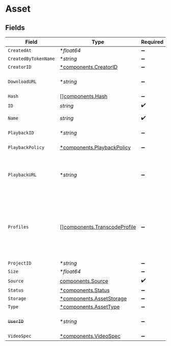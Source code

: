 # Asset


## Fields

| Field                                                                                                                                                                                                                                                                                                                                        | Type                                                                                                                                                                                                                                                                                                                                         | Required                                                                                                                                                                                                                                                                                                                                     | Description                                                                                                                                                                                                                                                                                                                                  | Example                                                                                                                                                                                                                                                                                                                                      |
| -------------------------------------------------------------------------------------------------------------------------------------------------------------------------------------------------------------------------------------------------------------------------------------------------------------------------------------------- | -------------------------------------------------------------------------------------------------------------------------------------------------------------------------------------------------------------------------------------------------------------------------------------------------------------------------------------------- | -------------------------------------------------------------------------------------------------------------------------------------------------------------------------------------------------------------------------------------------------------------------------------------------------------------------------------------------- | -------------------------------------------------------------------------------------------------------------------------------------------------------------------------------------------------------------------------------------------------------------------------------------------------------------------------------------------- | -------------------------------------------------------------------------------------------------------------------------------------------------------------------------------------------------------------------------------------------------------------------------------------------------------------------------------------------- |
| `CreatedAt`                                                                                                                                                                                                                                                                                                                                  | **float64*                                                                                                                                                                                                                                                                                                                                   | :heavy_minus_sign:                                                                                                                                                                                                                                                                                                                           | Timestamp (in milliseconds) at which asset was created                                                                                                                                                                                                                                                                                       | 1587667174725                                                                                                                                                                                                                                                                                                                                |
| `CreatedByTokenName`                                                                                                                                                                                                                                                                                                                         | **string*                                                                                                                                                                                                                                                                                                                                    | :heavy_minus_sign:                                                                                                                                                                                                                                                                                                                           | Name of the token used to create this object                                                                                                                                                                                                                                                                                                 |                                                                                                                                                                                                                                                                                                                                              |
| `CreatorID`                                                                                                                                                                                                                                                                                                                                  | [*components.CreatorID](../../models/components/creatorid.md)                                                                                                                                                                                                                                                                                | :heavy_minus_sign:                                                                                                                                                                                                                                                                                                                           | N/A                                                                                                                                                                                                                                                                                                                                          |                                                                                                                                                                                                                                                                                                                                              |
| `DownloadURL`                                                                                                                                                                                                                                                                                                                                | **string*                                                                                                                                                                                                                                                                                                                                    | :heavy_minus_sign:                                                                                                                                                                                                                                                                                                                           | The URL to directly download the asset, e.g. `https://livepeercdn.com/asset/eawrrk06ts2d0mzb/video`. It is not recommended to use this for playback.                                                                                                                                                                                         | https://livepeercdn.com/asset/eaw4nk06ts2d0mzb/video                                                                                                                                                                                                                                                                                         |
| `Hash`                                                                                                                                                                                                                                                                                                                                       | [][components.Hash](../../models/components/hash.md)                                                                                                                                                                                                                                                                                         | :heavy_minus_sign:                                                                                                                                                                                                                                                                                                                           | Hash of the asset                                                                                                                                                                                                                                                                                                                            |                                                                                                                                                                                                                                                                                                                                              |
| `ID`                                                                                                                                                                                                                                                                                                                                         | *string*                                                                                                                                                                                                                                                                                                                                     | :heavy_check_mark:                                                                                                                                                                                                                                                                                                                           | N/A                                                                                                                                                                                                                                                                                                                                          | 09F8B46C-61A0-4254-9875-F71F4C605BC7                                                                                                                                                                                                                                                                                                         |
| `Name`                                                                                                                                                                                                                                                                                                                                       | *string*                                                                                                                                                                                                                                                                                                                                     | :heavy_check_mark:                                                                                                                                                                                                                                                                                                                           | The name of the asset. This is not necessarily the filename - it can be a custom name or title.<br/>                                                                                                                                                                                                                                         | filename.mp4                                                                                                                                                                                                                                                                                                                                 |
| `PlaybackID`                                                                                                                                                                                                                                                                                                                                 | **string*                                                                                                                                                                                                                                                                                                                                    | :heavy_minus_sign:                                                                                                                                                                                                                                                                                                                           | The playback ID to use with the Playback Info endpoint to retrieve playback URLs.                                                                                                                                                                                                                                                            | eaw4nk06ts2d0mzb                                                                                                                                                                                                                                                                                                                             |
| `PlaybackPolicy`                                                                                                                                                                                                                                                                                                                             | [*components.PlaybackPolicy](../../models/components/playbackpolicy.md)                                                                                                                                                                                                                                                                      | :heavy_minus_sign:                                                                                                                                                                                                                                                                                                                           | Whether the playback policy for an asset or stream is public or signed                                                                                                                                                                                                                                                                       |                                                                                                                                                                                                                                                                                                                                              |
| `PlaybackURL`                                                                                                                                                                                                                                                                                                                                | **string*                                                                                                                                                                                                                                                                                                                                    | :heavy_minus_sign:                                                                                                                                                                                                                                                                                                                           | URL for HLS playback. **It is recommended to not use this URL**, and instead use playback IDs with the Playback Info endpoint to retrieve the playback URLs - this URL format is subject to change (e.g. https://livepeercdn.com/asset/ea03f37e-f861-4cdd-b495-0e60b6d753ad/index.m3u8).                                                     | https://livepeercdn.com/asset/ea03f37e-f861-4cdd-b495-0e60b6d753ad/index.m3u8                                                                                                                                                                                                                                                                |
| `Profiles`                                                                                                                                                                                                                                                                                                                                   | [][components.TranscodeProfile](../../models/components/transcodeprofile.md)                                                                                                                                                                                                                                                                 | :heavy_minus_sign:                                                                                                                                                                                                                                                                                                                           | Requested profiles for the asset to be transcoded into. Configured<br/>on the upload APIs payload or through the `stream.recordingSpec`<br/>field for recordings. If not specified, default profiles are derived<br/>based on the source input. If this is a recording, the source will<br/>not be present in this list but will be available for playback.<br/> |                                                                                                                                                                                                                                                                                                                                              |
| `ProjectID`                                                                                                                                                                                                                                                                                                                                  | **string*                                                                                                                                                                                                                                                                                                                                    | :heavy_minus_sign:                                                                                                                                                                                                                                                                                                                           | The ID of the project                                                                                                                                                                                                                                                                                                                        | aac12556-4d65-4d34-9fb6-d1f0985eb0a9                                                                                                                                                                                                                                                                                                         |
| `Size`                                                                                                                                                                                                                                                                                                                                       | **float64*                                                                                                                                                                                                                                                                                                                                   | :heavy_minus_sign:                                                                                                                                                                                                                                                                                                                           | Size of the asset in bytes                                                                                                                                                                                                                                                                                                                   | 84934509                                                                                                                                                                                                                                                                                                                                     |
| `Source`                                                                                                                                                                                                                                                                                                                                     | [components.Source](../../models/components/source.md)                                                                                                                                                                                                                                                                                       | :heavy_check_mark:                                                                                                                                                                                                                                                                                                                           | N/A                                                                                                                                                                                                                                                                                                                                          |                                                                                                                                                                                                                                                                                                                                              |
| `Status`                                                                                                                                                                                                                                                                                                                                     | [*components.Status](../../models/components/status.md)                                                                                                                                                                                                                                                                                      | :heavy_minus_sign:                                                                                                                                                                                                                                                                                                                           | Status of the asset                                                                                                                                                                                                                                                                                                                          |                                                                                                                                                                                                                                                                                                                                              |
| `Storage`                                                                                                                                                                                                                                                                                                                                    | [*components.AssetStorage](../../models/components/assetstorage.md)                                                                                                                                                                                                                                                                          | :heavy_minus_sign:                                                                                                                                                                                                                                                                                                                           | N/A                                                                                                                                                                                                                                                                                                                                          |                                                                                                                                                                                                                                                                                                                                              |
| `Type`                                                                                                                                                                                                                                                                                                                                       | [*components.AssetType](../../models/components/assettype.md)                                                                                                                                                                                                                                                                                | :heavy_minus_sign:                                                                                                                                                                                                                                                                                                                           | Type of the asset.                                                                                                                                                                                                                                                                                                                           | video                                                                                                                                                                                                                                                                                                                                        |
| ~~`UserID`~~                                                                                                                                                                                                                                                                                                                                 | **string*                                                                                                                                                                                                                                                                                                                                    | :heavy_minus_sign:                                                                                                                                                                                                                                                                                                                           | : warning: ** DEPRECATED **: This will be removed in a future release, please migrate away from it as soon as possible.                                                                                                                                                                                                                      | 66E2161C-7670-4D05-B71D-DA2D6979556F                                                                                                                                                                                                                                                                                                         |
| `VideoSpec`                                                                                                                                                                                                                                                                                                                                  | [*components.VideoSpec](../../models/components/videospec.md)                                                                                                                                                                                                                                                                                | :heavy_minus_sign:                                                                                                                                                                                                                                                                                                                           | Video metadata                                                                                                                                                                                                                                                                                                                               |                                                                                                                                                                                                                                                                                                                                              |